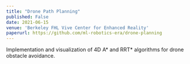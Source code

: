 ```yaml
---
title: "Drone Path Planning"
published: False
date: 2021-06-15
venue: 'Berkeley FHL Vive Center for Enhanced Reality'
paperurl: https://github.com/ml-robotics-era/drone-planning
---
```

Implementation and visualization of 4D A* and RRT* algorithms for drone obstacle avoidance.